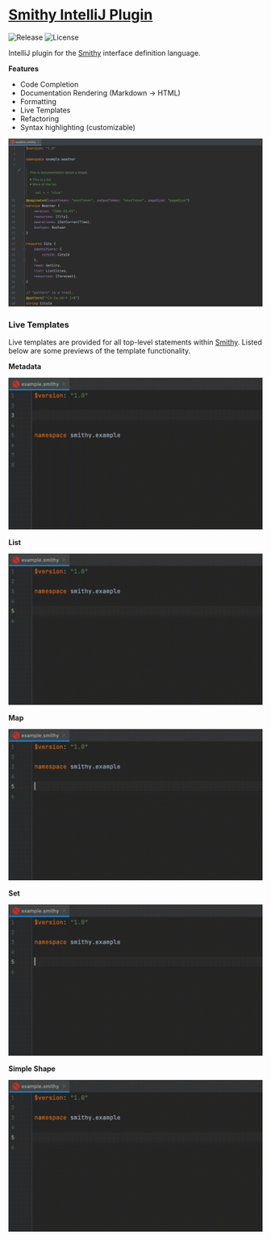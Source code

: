 # [Smithy IntelliJ Plugin](https://plugins.jetbrains.com/plugin/18717-smithy)


![Release](https://img.shields.io/github/v/release/iancaffey/smithy-intellij-plugin?include_prereleases&style=for-the-badge) ![License](https://img.shields.io/github/license/iancaffey/smithy-intellij-plugin?style=for-the-badge)

IntelliJ plugin for the [Smithy](https://awslabs.github.io/smithy) interface definition language.

**Features**

- Code Completion
- Documentation Rendering (Markdown -> HTML)
- Formatting
- Live Templates
- Refactoring
- Syntax highlighting (customizable)

![Smithy](docs/example.png)

### Live Templates

Live templates are provided for all top-level statements within [Smithy](https://awslabs.github.io/smithy). Listed below
are some previews of the template functionality.

**Metadata**

![metadata](docs/gifs/metadata.gif)

**List**

![metadata](docs/gifs/list.gif)

**Map**

![metadata](docs/gifs/map.gif)

**Set**

![metadata](docs/gifs/set.gif)

**Simple Shape**

![metadata](docs/gifs/simple.gif)
